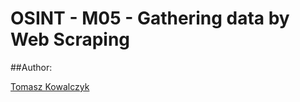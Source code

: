 OSINT - M05 - Gathering data by Web Scraping
=======================================

##Author:

[Tomasz Kowalczyk](http://kownet.info)